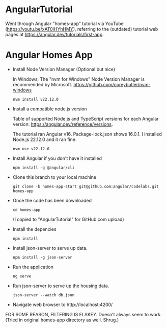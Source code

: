 # AngularTutorial
Went through Angular "homes-app" tutorial via YouTube (https://youtu.be/xAT0lHYhHMY), referring to the (outdated) tutorial web pages at https://angular.dev/tutorials/first-app.

# Angular Homes App
- Install Node Version Manager (Optional but nice)
  
  In Windows, The "nvm for Windows" Node Version Manager is recommended by Microsoft.
  https://github.com/coreybutler/nvm-windows

  `nvm install v22.12.0`

- Install a compatible node.js version

  Table of supported Node.js and TypeScript versions for each Angular version:
  https://angular.dev/reference/versions.

  The tutorial ran Angular v16.  Package-lock.json shows 16.0.1.
  I installed Node.js 22.12.0 and it ran fine.

  `nvm use v22.12.0`

- Install Angular if you don't have it installed

  `npm install -g @angular/cli`

- Clone this branch to your local machine

  `git clone -b homes-app-start git@github.com:angular/codelabs.git homes-app`

- Once the code has been downloaded

  `cd homes-app`

  (I copied to "AngularTutorial" for GitHub.com upload)

- Install the depencies

  `npm install` 

- Install json-server to serve up data.

  `npm install -g json-server`

- Run the application

  `ng serve`

- Run json-server to serve up the housing data.
  
  `json-server --watch db.json`

- Navigate web browser to http://localhost:4200/

FOR SOME REASON, FILTERING IS FLAKEY. Doesn't always seem to work.
(Tried in original homes-app directory as well. Shrug.)